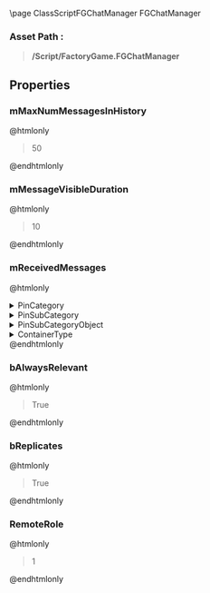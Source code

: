 \page ClassScriptFGChatManager FGChatManager
### Asset Path :
<b><blockquote>/Script/FactoryGame.FGChatManager</blockquote></b>
## Properties

### mMaxNumMessagesInHistory
@htmlonly
<blockquote>50</blockquote>
@endhtmlonly

### mMessageVisibleDuration
@htmlonly
<blockquote>10</blockquote>
@endhtmlonly

### mReceivedMessages
@htmlonly
<details>
 <summary>PinCategory</summary>
<blockquote>struct</blockquote>
</details>
<details>
 <summary>PinSubCategory</summary>
<blockquote>struct</blockquote>
</details>
<details>
 <summary>PinSubCategoryObject</summary>
<b><a href="_class_script_chat_message_struct.html"><blockquote>ChatMessageStruct</blockquote></a></b>
</details>
<details>
 <summary>ContainerType</summary>
<blockquote>1</blockquote>
</details>
@endhtmlonly

### bAlwaysRelevant
@htmlonly
<blockquote>True</blockquote>
@endhtmlonly

### bReplicates
@htmlonly
<blockquote>True</blockquote>
@endhtmlonly

### RemoteRole
@htmlonly
<blockquote>1</blockquote>
@endhtmlonly

